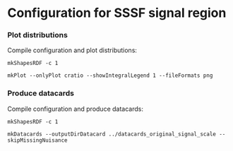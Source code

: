 # Configuration for SSSF signal region

### Plot distributions

Compile configuration and plot distributions:

    mkShapesRDF -c 1

    mkPlot --onlyPlot cratio --showIntegralLegend 1 --fileFormats png

### Produce datacards

Compile configuration and produce datacards:

    mkShapesRDF -c 1

    mkDatacards --outputDirDatacard ../datacards_original_signal_scale --skipMissingNuisance